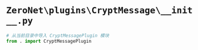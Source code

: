 # `ZeroNet\plugins\CryptMessage\__init__.py`

```py
# 从当前目录中导入 CryptMessagePlugin 模块
from . import CryptMessagePlugin
```